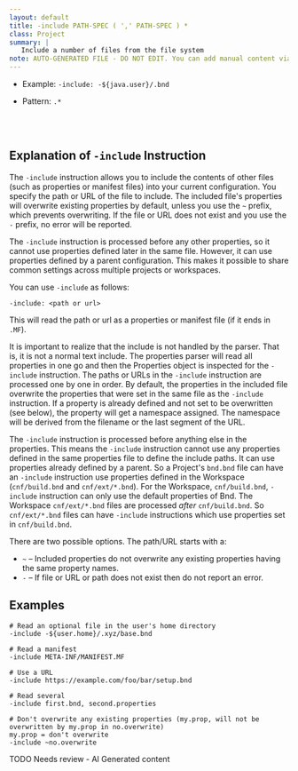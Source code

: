 ```yaml
---
layout: default
title: -include PATH-SPEC ( ',' PATH-SPEC ) *
class: Project
summary: |
   Include a number of files from the file system
note: AUTO-GENERATED FILE - DO NOT EDIT. You can add manual content via same filename in ext folder. 
---
```


- Example: `-include: -${java.user}/.bnd`

- Pattern: `.*`

<!-- Manual content from: ext/include.md --><br /><br />

## Explanation of `-include` Instruction

The `-include` instruction allows you to include the contents of other files (such as properties or manifest files) into your current configuration. You specify the path or URL of the file to include. The included file's properties will overwrite existing properties by default, unless you use the `~` prefix, which prevents overwriting. If the file or URL does not exist and you use the `-` prefix, no error will be reported.

The `-include` instruction is processed before any other properties, so it cannot use properties defined later in the same file. However, it can use properties defined by a parent configuration. This makes it possible to share common settings across multiple projects or workspaces.


You can use `-include` as follows:

	-include: <path or url>

This will read the path or url as a properties or manifest file (if it ends in `.MF`). 

It is important to realize that the include is not handled by the parser.
That is, it is not a normal text include.
The properties parser will read all properties in one go and then the Properties object is inspected for the `-include` instruction.
The paths or URLs in the `-include` instruction are processed one by one in order.
By default, the properties in the included file overwrite the properties that were set in the same file as the `-include` instruction.
If a property is already defined and not set to be overwritten (see below), the property will get a namespace assigned.
The namespace will be derived from the filename or the last segment of the URL.

The `-include` instruction is processed before anything else in the properties.
This means the `-include` instruction cannot use any properties defined in the same properties file to define the include paths.
It can use properties already defined by a parent.
So a Project's `bnd.bnd` file can have an `-include` instruction use properties defined in the Workspace (`cnf/build.bnd` and `cnf/ext/*.bnd`).
For the Workspace, `cnf/build.bnd`, `-include` instruction can only use the default properties of Bnd.
The Workspace `cnf/ext/*.bnd` files are processed _after_ `cnf/build.bnd`.
So `cnf/ext/*.bnd` files can have `-include` instructions which use properties set in `cnf/build.bnd`.

There are two possible options. The path/URL starts with a:

* `~` – Included properties do not overwrite any existing properties having the same property names.
* `-` – If file or URL or path does not exist then do not report an error.



## Examples

	# Read an optional file in the user's home directory
	-include -${user.home}/.xyz/base.bnd

	# Read a manifest
	-include META-INF/MANIFEST.MF

	# Use a URL
	-include https://example.com/foo/bar/setup.bnd

	# Read several
	-include first.bnd, second.properties

	# Don't overwrite any existing properties (my.prop, will not be overwritten by my.prop in no.overwrite)
	my.prop = don't overwrite
	-include ~no.overwrite


TODO Needs review - AI Generated content
